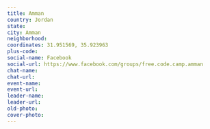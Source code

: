 ```yaml
---
title: Amman
country: Jordan
state: 
city: Amman
neighborhood: 
coordinates: 31.951569, 35.923963
plus-code:
social-name: Facebook
social-url: https://www.facebook.com/groups/free.code.camp.amman
chat-name:
chat-url:
event-name:
event-url:
leader-name:
leader-url:
old-photo: 
cover-photo:
---
```

